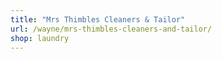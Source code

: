 ```yaml
---
title: "Mrs Thimbles Cleaners & Tailor"
url: /wayne/mrs-thimbles-cleaners-and-tailor/
shop: laundry
---
```


